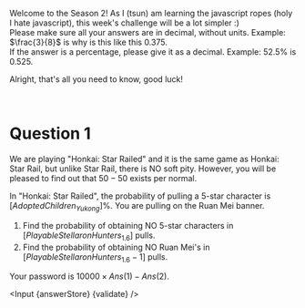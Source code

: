 <script>
    export let answerStore;
    export let validate;

    import Input from "$lib/Input.svelte";
</script>

<div class="markdown">

Welcome to the Season 2! As I (tsun) am learning the javascript ropes (holy I hate javascript), this week's challenge will be a lot simpler :) <br>
Please make sure all your answers are in decimal, without units. Example: $\frac{3}{8}$ is why is this like this $0.375$.<br>
If the answer is a percentage, please give it as a decimal. Example: $52.5\%$ is $0.525$.

Alright, that's all you need to know, good luck!

<br>

# Question 1

We are playing "Honkai: Star Railed" and it is the same game as Honkai: Star Rail, but unlike Star Rail, there is NO soft pity. However, you will be pleased to find out that $50 - 50$ exists per normal.

In "Honkai: Star Railed", the probability of pulling a 5-star character is $[AdoptedChildren_{Yukong}]\%$. You are pulling on the Ruan Mei banner.

1.  Find the probability of obtaining NO 5-star characters in $[PlayableStellaronHunters_{1.6}]$ pulls.
2.  Find the probability of obtaining NO Ruan Mei's in $[PlayableStellaronHunters_{1.6} - 1]$ pulls.

Your password is $10000 \times Ans(1) - Ans(2)$.

</div>

<Input {answerStore} {validate} />
